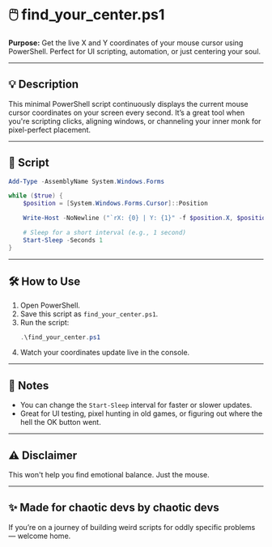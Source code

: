 # 🖱️ find_your_center.ps1

**Purpose:**
Get the live X and Y coordinates of your mouse cursor using PowerShell. Perfect for UI scripting, automation, or just centering your soul.

---

## 💡 Description
This minimal PowerShell script continuously displays the current mouse cursor coordinates on your screen every second. It’s a great tool when you're scripting clicks, aligning windows, or channeling your inner monk for pixel-perfect placement.

---

## 📜 Script
```powershell
Add-Type -AssemblyName System.Windows.Forms

while ($true) {
    $position = [System.Windows.Forms.Cursor]::Position

    Write-Host -NoNewline ("`rX: {0} | Y: {1}" -f $position.X, $position.Y)

    # Sleep for a short interval (e.g., 1 second)
    Start-Sleep -Seconds 1
}
```

---

## 🛠️ How to Use
1. Open PowerShell.
2. Save this script as `find_your_center.ps1`.
3. Run the script:
   ```powershell
   .\find_your_center.ps1
   ```
4. Watch your coordinates update live in the console.

---

## 💬 Notes
- You can change the `Start-Sleep` interval for faster or slower updates.
- Great for UI testing, pixel hunting in old games, or figuring out where the hell the OK button went.

---

## ⚠️ Disclaimer
This won't help you find emotional balance. Just the mouse.

---

## ✨ Made for chaotic devs by chaotic devs
If you’re on a journey of building weird scripts for oddly specific problems — welcome home.

